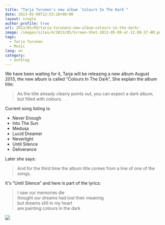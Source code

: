 ```yaml
---
title: "Tarja Turunen's new album `Colours In The Dark`"
date: 2013-05-09T12:53:20+00:00
layout: single
author_profile: true
url: 2013/05/09/tarja-turunens-new-album-colours-in-the-dark/
image: /images/sites/4/2013/05/Screen-Shot-2013-05-09-at-12.09.57-AM.png
tags:
  - Tarja Turunen
  - Music
lang: en
category: 
  - entblog
---
```

We have been waiting for it, Tarja will be releasing a new album August 2013, the new album is called “Colours In The Dark”, She explain the album title:

> As the title already clearly points out, you can expect a dark album, but filled with colours.

Current song listing is:

* Never Enough
* Into The Sun
* Medusa
* Lucid Dreamer
* Neverlight
* Until Silence
* Deliverance

Later she says:

> And for the third time the album title comes from a line of one of the songs.

It's “Until Silence” and here is part of the lyrics:

>I saw our memories die\
>thought our dreams had lost their meaning\
>but dreams still in my heart\
>are painting colours in the dark

![](/images/2013/05/Screen-Shot-2013-05-09-at-12.09.57-AM.png)
